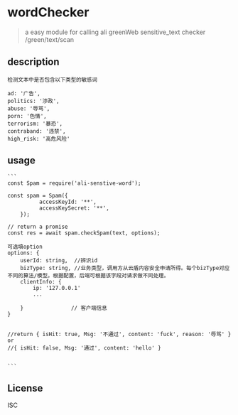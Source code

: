 # wordChecker
> a easy module for calling ali greenWeb sensitive_text checker /green/text/scan


## description
	检测文本中是否包含以下类型的敏感词

	ad: '广告',
	politics: '渉政',
	abuse: '辱骂',
	porn: '色情',
	terrorism: '暴恐',
	contraband: '违禁',
	high_risk: '高危风险'

## usage
	```
	const Spam = require('ali-senstive-word');

	const spam = Spam({
			  accessKeyId: '**',
			  accessKeySecret: '**',
		});

	// return a promise
	const res = await spam.checkSpam(text, options); 

	可选填option
	options: {
		userId: string,  //辨识id
		bizType: string, //业务类型，调用方从云盾内容安全申请所得。每个bizType对应不同的算法/模型。根据配置，后端可根据该字段对请求做不同处理。
		clientInfo: {
			ip: '127.0.0.1'
			...

		} 				// 客户端信息
	}


	//return { isHit: true, Msg: '不通过', content: 'fuck', reason: '辱骂' }
	or
	//{ isHit: false, Msg: '通过', content: 'hello' }


	```

## License
ISC